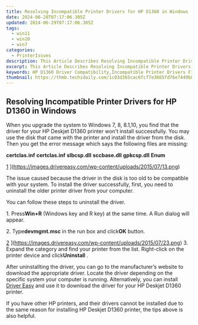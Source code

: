 ```yaml
---
title: Resolving Incompatible Printer Drivers for HP D1360 in Windows
date: 2024-06-28T07:17:06.305Z
updated: 2024-06-29T07:17:06.305Z
tags:
  - win11
  - win10
  - win7
categories:
  - PrinterIssues
description: This Article Describes Resolving Incompatible Printer Drivers for HP D1360 in Windows
excerpt: This Article Describes Resolving Incompatible Printer Drivers for HP D1360 in Windows
keywords: HP D1360 Driver Compatibility,Incompatible Printer Drivers Fix,Windows HP Inkjet Driver Update,Resolve HP Printer Drivers Conflicts,Hewlett-Packard D1360 Driver Troubleshooting,HP Inkjet Printer Driver Installation,Compatible HP D1360 Windows Printers
thumbnail: https://thmb.techidaily.com/1c03d365cac6fcf7e3665fd76e7449b8b7d6ebbb04e310ccec37ca23ea922ee4.jpg
---
```


## Resolving Incompatible Printer Drivers for HP D1360 in Windows

 When you upgrade the system to Windows 7, 8, 8.1,10, you find that the driver for your HP Deskjet D1360 printer won’t install successfully. You may use the disk that came with the printer and install the driver from the disk. Then you get the error message which says the following files are missing:

 **certclas.inf**
 **certclas.inf**
 **slbcsp.dll**
 **sccbase.dll**
 **gpkcsp.dll**
 **Enum**

 [1](https://images.drivereasy.com/wp-content/uploads/2015/07/13-300x179.png) ](https://images.drivereasy.com/wp-content/uploads/2015/07/13.png)

  The issue caused because the driver in the disk is too old to be compatible with your system. To install the driver successfully, first, you need to uninstall the older printer driver from your computer.

 You can follow these steps to uninstall the driver.

  1\. Press**Win+R** (Windows key and R key) at the same time. A Run dialog will appear.

 2\. Type**devmgmt.msc** in the run box and click**OK** button.

 [2](https://images.drivereasy.com/wp-content/uploads/2015/07/23-300x165.png) ](https://images.drivereasy.com/wp-content/uploads/2015/07/23.png)
 3\. Expand the category and find your printer from the list. Right-click on the printer device and click**Uninstall** .

  After uninstallting the driver, you can go to the manufacturer’s website to download the appropriate driver. Locate the driver depending on the specific system your computer is running. Alternatively, you can install [Driver Easy](https://tools.techidaily.com/drivereasy/download/) and use it to download the driver for your HP Deskjet D1360 printer.

  If you have other HP printers, and their drivers cannot be installed due to the same reason for installing HP Deskjet D1360 printer, the tips above is also helpful.

<ins class="adsbygoogle"
     style="display:block"
     data-ad-format="autorelaxed"
     data-ad-client="ca-pub-7571918770474297"
     data-ad-slot="1223367746"></ins>



<ins class="adsbygoogle"
     style="display:block"
     data-ad-client="ca-pub-7571918770474297"
     data-ad-slot="8358498916"
     data-ad-format="auto"
     data-full-width-responsive="true"></ins>


